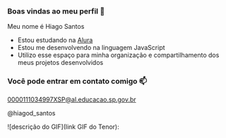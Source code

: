 ### Boas vindas ao meu perfil :blue_heart:

Meu nome é Hiago Santos

- Estou estudando na [Alura](https://www.alura.com.br)
- Estou me desenvolvendo na linguagem JavaScript
- Utilizo esse espaço para minha organização e compartilhamento dos meus projetos desenvolvidos

### Você pode entrar em contato comigo :mailbox:

0000111034997XSP@al.educacao.sp.gov.br

@hiagod_santos

![descrição do GIF](link GIF do Tenor):

